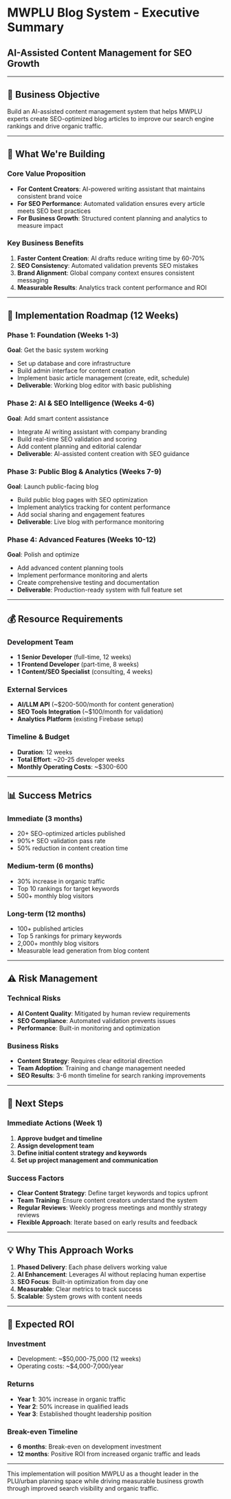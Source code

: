 # MWPLU Blog System - Executive Summary
## AI-Assisted Content Management for SEO Growth

---

## 🎯 **Business Objective**

Build an AI-assisted content management system that helps MWPLU experts create SEO-optimized blog articles to improve our search engine rankings and drive organic traffic.

---

## 💼 **What We're Building**

### **Core Value Proposition**
- **For Content Creators**: AI-powered writing assistant that maintains consistent brand voice
- **For SEO Performance**: Automated validation ensures every article meets SEO best practices
- **For Business Growth**: Structured content planning and analytics to measure impact

### **Key Business Benefits**
1. **Faster Content Creation**: AI drafts reduce writing time by 60-70%
2. **SEO Consistency**: Automated validation prevents SEO mistakes
3. **Brand Alignment**: Global company context ensures consistent messaging
4. **Measurable Results**: Analytics track content performance and ROI

---

## 📅 **Implementation Roadmap (12 Weeks)**

### **Phase 1: Foundation (Weeks 1-3)**
**Goal**: Get the basic system working
- Set up database and core infrastructure
- Build admin interface for content creation
- Implement basic article management (create, edit, schedule)
- **Deliverable**: Working blog editor with basic publishing

### **Phase 2: AI & SEO Intelligence (Weeks 4-6)**
**Goal**: Add smart content assistance
- Integrate AI writing assistant with company branding
- Build real-time SEO validation and scoring
- Add content planning and editorial calendar
- **Deliverable**: AI-assisted content creation with SEO guidance

### **Phase 3: Public Blog & Analytics (Weeks 7-9)**
**Goal**: Launch public-facing blog
- Build public blog pages with SEO optimization
- Implement analytics tracking for content performance
- Add social sharing and engagement features
- **Deliverable**: Live blog with performance monitoring

### **Phase 4: Advanced Features (Weeks 10-12)**
**Goal**: Polish and optimize
- Add advanced content planning tools
- Implement performance monitoring and alerts
- Create comprehensive testing and documentation
- **Deliverable**: Production-ready system with full feature set

---

## 💰 **Resource Requirements**

### **Development Team**
- **1 Senior Developer** (full-time, 12 weeks)
- **1 Frontend Developer** (part-time, 8 weeks)
- **1 Content/SEO Specialist** (consulting, 4 weeks)

### **External Services**
- **AI/LLM API** (~$200-500/month for content generation)
- **SEO Tools Integration** (~$100/month for validation)
- **Analytics Platform** (existing Firebase setup)

### **Timeline & Budget**
- **Duration**: 12 weeks
- **Total Effort**: ~20-25 developer weeks
- **Monthly Operating Costs**: ~$300-600

---

## 📊 **Success Metrics**

### **Immediate (3 months)**
- 20+ SEO-optimized articles published
- 90%+ SEO validation pass rate
- 50% reduction in content creation time

### **Medium-term (6 months)**
- 30% increase in organic traffic
- Top 10 rankings for target keywords
- 500+ monthly blog visitors

### **Long-term (12 months)**
- 100+ published articles
- Top 5 rankings for primary keywords
- 2,000+ monthly blog visitors
- Measurable lead generation from blog content

---

## ⚠️ **Risk Management**

### **Technical Risks**
- **AI Content Quality**: Mitigated by human review requirements
- **SEO Compliance**: Automated validation prevents issues
- **Performance**: Built-in monitoring and optimization

### **Business Risks**
- **Content Strategy**: Requires clear editorial direction
- **Team Adoption**: Training and change management needed
- **SEO Results**: 3-6 month timeline for search ranking improvements

---

## 🚀 **Next Steps**

### **Immediate Actions (Week 1)**
1. **Approve budget and timeline**
2. **Assign development team**
3. **Define initial content strategy and keywords**
4. **Set up project management and communication**

### **Success Factors**
- **Clear Content Strategy**: Define target keywords and topics upfront
- **Team Training**: Ensure content creators understand the system
- **Regular Reviews**: Weekly progress meetings and monthly strategy reviews
- **Flexible Approach**: Iterate based on early results and feedback

---

## 💡 **Why This Approach Works**

1. **Phased Delivery**: Each phase delivers working value
2. **AI Enhancement**: Leverages AI without replacing human expertise
3. **SEO Focus**: Built-in optimization from day one
4. **Measurable**: Clear metrics to track success
5. **Scalable**: System grows with content needs

---

## 🎯 **Expected ROI**

### **Investment**
- Development: ~$50,000-75,000 (12 weeks)
- Operating costs: ~$4,000-7,000/year

### **Returns**
- **Year 1**: 30% increase in organic traffic
- **Year 2**: 50% increase in qualified leads
- **Year 3**: Established thought leadership position

### **Break-even Timeline**
- **6 months**: Break-even on development investment
- **12 months**: Positive ROI from increased organic traffic and leads

---

This implementation will position MWPLU as a thought leader in the PLU/urban planning space while driving measurable business growth through improved search visibility and organic traffic.
